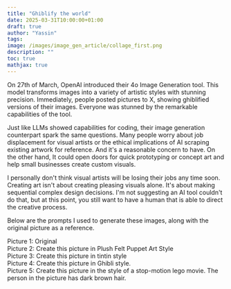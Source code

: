```yaml
---
title: "Ghiblify the world"
date: 2025-03-31T10:00:00+01:00
draft: true
author: "Yassin"
tags:
image: /images/image_gen_article/collage_first.png
description: ""
toc: true
mathjax: true
---
```

On 27th of March, OpenAI introduced their 4o Image Generation tool. This model transforms images into a variety of artistic styles with stunning precision. Immediately, people posted pictures to X, showing ghiblified versions of their images. Everyone was stunned by the remarkable capabilities of the tool.

Just like LLMs showed capabilities for coding, their image generation counterpart spark the same questions. Many people worry about job displacement for visual artists or the ethical implications of AI scraping existing artwork for reference. And it's a reasonable concern to have. On the other hand, It could open doors for quick prototyping or concept art and help small businesses create custom visuals. 

I personally don't think visual artists will be losing their jobs any time soon. Creating art isn't about creating pleasing visuals alone. It's about making sequential complex design decisions. I'm not suggesting an AI tool couldn't do that, but at this point, you still want to have a human that is able to direct the creative process.  

Below are the prompts I used to generate these images, along with the original picture as a reference.

Picture 1: Original \
Picture 2: Create this picture in Plush Felt Puppet Art Style \
Picture 3: Create this picture in tintin style \
Picture 4: Create this picture in Ghibli style. \
Picture 5: Create this picture in the style of a stop-motion lego movie. The person in the picture has dark brown hair.